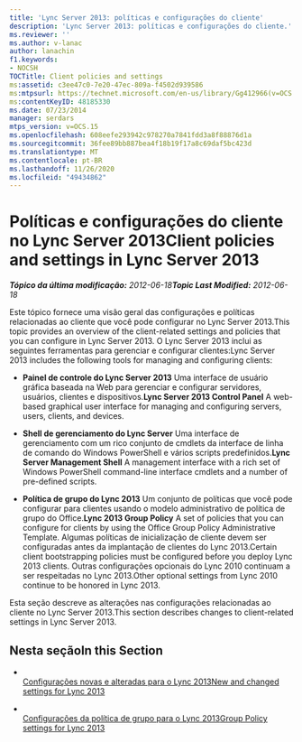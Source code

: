 ```yaml
---
title: 'Lync Server 2013: políticas e configurações do cliente'
description: 'Lync Server 2013: políticas e configurações do cliente.'
ms.reviewer: ''
ms.author: v-lanac
author: lanachin
f1.keywords:
- NOCSH
TOCTitle: Client policies and settings
ms:assetid: c3ee47c0-7e20-47ec-809a-f4502d939586
ms:mtpsurl: https://technet.microsoft.com/en-us/library/Gg412966(v=OCS.15)
ms:contentKeyID: 48185330
ms.date: 07/23/2014
manager: serdars
mtps_version: v=OCS.15
ms.openlocfilehash: 608eefe293942c978270a7841fdd3a8f88876d1a
ms.sourcegitcommit: 36fee89bb887bea4f18b19f17a8c69daf5bc423d
ms.translationtype: MT
ms.contentlocale: pt-BR
ms.lasthandoff: 11/26/2020
ms.locfileid: "49434862"
---
```

# <a name="client-policies-and-settings-in-lync-server-2013"></a><span data-ttu-id="5e636-103">Políticas e configurações do cliente no Lync Server 2013</span><span class="sxs-lookup"><span data-stu-id="5e636-103">Client policies and settings in Lync Server 2013</span></span>

<div data-xmlns="http://www.w3.org/1999/xhtml">

<div class="topic" data-xmlns="http://www.w3.org/1999/xhtml" data-msxsl="urn:schemas-microsoft-com:xslt" data-cs="https://msdn.microsoft.com/">

<div data-asp="https://msdn2.microsoft.com/asp">



</div>

<div id="mainSection">

<div id="mainBody"><span data-ttu-id="5e636-104">

<span> </span></span><span class="sxs-lookup"><span data-stu-id="5e636-104">

<span> </span></span></span>

<span data-ttu-id="5e636-105">_**Tópico da última modificação:** 2012-06-18_</span><span class="sxs-lookup"><span data-stu-id="5e636-105">_**Topic Last Modified:** 2012-06-18_</span></span>

<span data-ttu-id="5e636-106">Este tópico fornece uma visão geral das configurações e políticas relacionadas ao cliente que você pode configurar no Lync Server 2013.</span><span class="sxs-lookup"><span data-stu-id="5e636-106">This topic provides an overview of the client-related settings and policies that you can configure in Lync Server 2013.</span></span> <span data-ttu-id="5e636-107">O Lync Server 2013 inclui as seguintes ferramentas para gerenciar e configurar clientes:</span><span class="sxs-lookup"><span data-stu-id="5e636-107">Lync Server 2013 includes the following tools for managing and configuring clients:</span></span>

  - <span data-ttu-id="5e636-108">**Painel de controle do Lync Server 2013**   Uma interface de usuário gráfica baseada na Web para gerenciar e configurar servidores, usuários, clientes e dispositivos.</span><span class="sxs-lookup"><span data-stu-id="5e636-108">**Lync Server 2013 Control Panel**   A web-based graphical user interface for managing and configuring servers, users, clients, and devices.</span></span>

  - <span data-ttu-id="5e636-109">**Shell de gerenciamento do Lync Server**   Uma interface de gerenciamento com um rico conjunto de cmdlets da interface de linha de comando do Windows PowerShell e vários scripts predefinidos.</span><span class="sxs-lookup"><span data-stu-id="5e636-109">**Lync Server Management Shell**   A management interface with a rich set of Windows PowerShell command-line interface cmdlets and a number of pre-defined scripts.</span></span>

  - <span data-ttu-id="5e636-110">**Política de grupo do Lync 2013**    Um conjunto de políticas que você pode configurar para clientes usando o modelo administrativo de política de grupo do Office.</span><span class="sxs-lookup"><span data-stu-id="5e636-110">**Lync 2013 Group Policy**    A set of policies that you can configure for clients by using the Office Group Policy Administrative Template.</span></span> <span data-ttu-id="5e636-111">Algumas políticas de inicialização de cliente devem ser configuradas antes da implantação de clientes do Lync 2013.</span><span class="sxs-lookup"><span data-stu-id="5e636-111">Certain client bootstrapping policies must be configured before you deploy Lync 2013 clients.</span></span> <span data-ttu-id="5e636-112">Outras configurações opcionais do Lync 2010 continuam a ser respeitadas no Lync 2013.</span><span class="sxs-lookup"><span data-stu-id="5e636-112">Other optional settings from Lync 2010 continue to be honored in Lync 2013.</span></span>

<span data-ttu-id="5e636-113">Esta seção descreve as alterações nas configurações relacionadas ao cliente no Lync Server 2013.</span><span class="sxs-lookup"><span data-stu-id="5e636-113">This section describes changes to client-related settings in Lync Server 2013.</span></span>

<div>

## <a name="in-this-section"></a><span data-ttu-id="5e636-114">Nesta seção</span><span class="sxs-lookup"><span data-stu-id="5e636-114">In this Section</span></span>

  - <span></span>  
    [<span data-ttu-id="5e636-115">Configurações novas e alteradas para o Lync 2013</span><span class="sxs-lookup"><span data-stu-id="5e636-115">New and changed settings for Lync 2013</span></span>](lync-server-2013-new-and-changed-settings-for-lync-2013.md)

  - <span></span>  
    [<span data-ttu-id="5e636-116">Configurações da política de grupo para o Lync 2013</span><span class="sxs-lookup"><span data-stu-id="5e636-116">Group Policy settings for Lync 2013</span></span>](lync-server-2013-group-policy-settings-for-lync-2013.md)

<span data-ttu-id="5e636-117"></div>

</div>

<span> </span>

</div>

</div>

</span><span class="sxs-lookup"><span data-stu-id="5e636-117"></div>

</div>

<span> </span>

</div>

</div>

</span></span></div>


